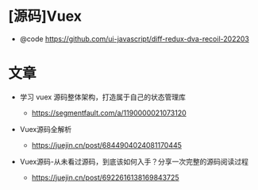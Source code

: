 # [源码]Vuex

- @code https://github.com/ui-javascript/diff-redux-dva-recoil-202203

# 文章

- 学习 vuex 源码整体架构，打造属于自己的状态管理库
  - https://segmentfault.com/a/1190000021073120

- Vuex源码全解析
  - https://juejin.cn/post/6844904024081170445

- Vuex源码-从未看过源码，到底该如何入手？分享一次完整的源码阅读过程
  - https://juejin.cn/post/6922616138169843725